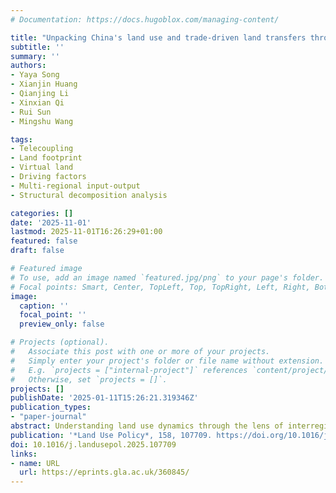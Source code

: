 ```yaml
---
# Documentation: https://docs.hugoblox.com/managing-content/

title: "Unpacking China's land use and trade-driven land transfers through telecoupling"
subtitle: ''
summary: ''
authors:
- Yaya Song
- Xianjin Huang
- Qianjing Li 
- Xinxian Qi 
- Rui Sun
- Mingshu Wang

tags:
- Telecoupling
- Land footprint
- Virtual land
- Driving factors
- Multi-regional input-output
- Structural decomposition analysis

categories: []
date: '2025-11-01'
lastmod: 2025-11-01T16:26:29+01:00
featured: false
draft: false

# Featured image
# To use, add an image named `featured.jpg/png` to your page's folder.
# Focal points: Smart, Center, TopLeft, Top, TopRight, Left, Right, BottomLeft, Bottom, BottomRight.
image:
  caption: ''
  focal_point: ''
  preview_only: false

# Projects (optional).
#   Associate this post with one or more of your projects.
#   Simply enter your project's folder or file name without extension.
#   E.g. `projects = ["internal-project"]` references `content/project/deep-learning/index.md`.
#   Otherwise, set `projects = []`.
projects: []
publishDate: '2025-01-11T15:26:21.319346Z'
publication_types:
- "paper-journal"
abstract: Understanding land use dynamics through the lens of interregional interactions is critical to achieving sustainable territorial development in an increasingly interconnected world. However, most existing studies remain confined to administrative units, failing to systematically account for the spatial decoupling between land consumption and production. This study integrates a multi-regional input-output (MRIO) model with structural decomposition analysis (SDA) to investigate the spatiotemporal characteristics and driving forces of land use in China from 2002 to 2017. By constructing a detailed mapping between economic sectors and land use categories, we trace the intensity, direction, and scale of land flows embedded in domestic trade. The share of interregional land transfers rose markedly from 22.3 % in 2002 to 57.4 % in 2017, revealing a growing reliance on extra-local land resources. The results demonstrate that while China's total land footprint expanded substantially, disparities in land use efficiency and regional dependency have intensified. Coastal provinces increasingly depend on external land through consumption-driven demand, while inland regions serve as net land exporters via resource- and land-intensive production. Technological improvements on the supply side significantly reduced land-use intensity; however, they were outweighed by the expansionary effects of economic growth and structural shifts in final demand. This study contributes methodologically by enhancing the telecoupling framework to incorporate virtual land flows within domestic trade, thereby providing a more nuanced understanding of land use dynamics that extend beyond administrative boundaries. The findings offer policy insights into optimizing the spatial allocation of land resources and guiding differentiated land governance in China and other rapidly urbanizing economies.
publication: '*Land Use Policy*, 158, 107709. https://doi.org/10.1016/j.landusepol.2025.107709'
doi: 10.1016/j.landusepol.2025.107709
links:
- name: URL
  url: https://eprints.gla.ac.uk/360845/
---
```

